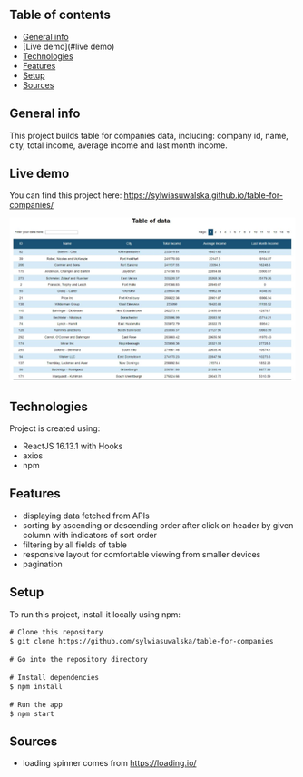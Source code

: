 ## Table of contents
* [General info](#general-info)
* [Live demo](#live demo)
* [Technologies](#technologies)
* [Features](#features)
* [Setup](#setup)
* [Sources](#sources)

## General info
This project builds table for companies data, including: company id, name, city, total income, average income and last month income. 

## Live demo 
You can find this project here: https://sylwiasuwalska.github.io/table-for-companies/ 

![view_from_screen](./viewScreen.JPG)

## Technologies
Project is created using:
* ReactJS 16.13.1 with Hooks
* axios
* npm

## Features
* displaying data fetched from APIs
* sorting by ascending or descending order after click on header by given column with indicators of sort order
* filtering by all fields of table
* responsive layout for comfortable viewing from smaller devices
* pagination
	
## Setup
To run this project, install it locally using npm:

```
# Clone this repository
$ git clone https://github.com/sylwiasuwalska/table-for-companies

# Go into the repository directory

# Install dependencies
$ npm install

# Run the app
$ npm start
```

## Sources
* loading spinner comes from https://loading.io/

